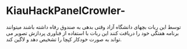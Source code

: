 # KiauHackPanelCrowler-
توسط این ربات بچهای دانشگاه آزاد وقتی بدهی به صندوق رفاه داشته باشند میتوانند برنامه هفتگی خود را دریافت کنند
این ربات با استفاده از فناوری پردازش تصویر می تواند به صورت خودکار کپچا را تشخیص دهد و لاگین کند.
